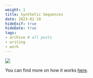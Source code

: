 ```yaml
---
weight: 1
title: Synthetic Sequences
date: 2023-02-10
hideExif: true
hideDate: true
tags:
- archive # all posts
- writing
- work
---
```


![](https://live.staticflickr.com/65535/53399375046_8ec04e68c1_b_d.jpg)

You can find more on how it works [here](https://observablehq.com/d/10397b6df11b187f). 